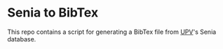 # Senia to BibTex
This repo contains a script for generating a BibTex file from [UPV](www.upv.es)'s Senia database.
